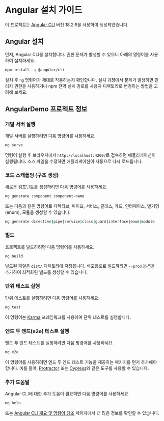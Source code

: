 # Angular 설치 가이드

이 프로젝트는 [Angular CLI](https://github.com/angular/angular-cli) 버전 18.2.9을 사용하여 생성되었습니다.

## Angular 설치

먼저, Angular CLI를 설치합니다. 권한 문제가 발생할 수 있으니 아래의 명령어를 사용하여 설치하세요.

```bash
npm install -g @angular/cli
```

설치 후 `ng` 명령어가 제대로 작동하는지 확인합니다. 설치 과정에서 문제가 발생하면 관리자 권한을 사용하거나 npm 전역 설치 경로를 사용자 디렉토리로 변경하는 방법을 고려해 보세요.

## AngularDemo 프로젝트 정보

### 개발 서버 실행

개발 서버를 실행하려면 다음 명령어를 사용하세요.

```bash
ng serve
```

명령어 실행 후 브라우저에서 `http://localhost:4200/`로 접속하면 애플리케이션이 실행됩니다. 소스 파일을 수정하면 애플리케이션이 자동으로 다시 로드됩니다.

### 코드 스캐폴딩 (구조 생성)

새로운 컴포넌트를 생성하려면 다음 명령어를 사용하세요.

```bash
ng generate component component-name
```

또는 다음과 같은 명령어로 디렉티브, 파이프, 서비스, 클래스, 가드, 인터페이스, 열거형(enum), 모듈을 생성할 수 있습니다.

```bash
ng generate directive|pipe|service|class|guard|interface|enum|module
```

### 빌드

프로젝트를 빌드하려면 다음 명령어를 사용하세요.

```bash
ng build
```

빌드된 파일은 `dist/` 디렉토리에 저장됩니다. 배포용으로 빌드하려면 `--prod` 옵션을 추가하여 최적화된 빌드를 생성할 수 있습니다.

### 단위 테스트 실행

단위 테스트를 실행하려면 다음 명령어를 사용하세요.

```bash
ng test
```

이 명령어는 [Karma](https://karma-runner.github.io) 프레임워크를 사용하여 단위 테스트를 실행합니다.

### 엔드 투 엔드(e2e) 테스트 실행

엔드 투 엔드 테스트를 실행하려면 다음 명령어를 사용하세요.

```bash
ng e2e
```

이 명령어를 사용하려면 엔드 투 엔드 테스트 기능을 제공하는 패키지를 먼저 추가해야 합니다. 예를 들어, [Protractor](http://www.protractortest.org/) 또는 [Cypress](https://www.cypress.io/)와 같은 도구를 사용할 수 있습니다.

### 추가 도움말

Angular CLI에 대한 추가 도움이 필요하면 다음 명령어를 사용하세요.

```bash
ng help
```

또는 [Angular CLI 개요 및 명령어 참조](https://angular.dev/tools/cli) 페이지에서 더 많은 정보를 확인할 수 있습니다.
```
